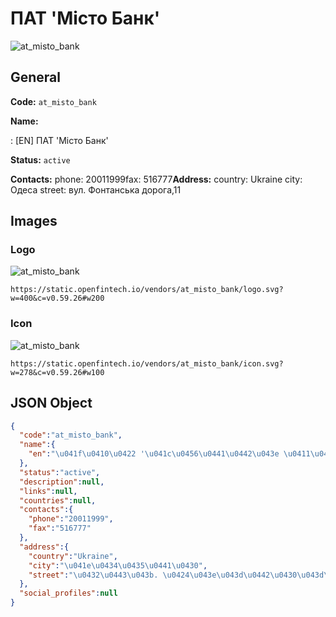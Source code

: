 
# ПАТ 'Місто Банк' 
![at_misto_bank](https://static.openfintech.io/vendors/at_misto_bank/logo.svg?w=400&c=v0.59.26#w200)  

## General 
 
**Code:** `at_misto_bank` 
 
**Name:** 
 
:	[EN] ПАТ 'Місто Банк' 
 
**Status:** `active` 
 
**Contacts:** 
phone: 20011999fax: 516777**Address:** 
country: Ukraine 
city: Одеса 
street: вул. Фонтанська дорога,11 

## Images 

### Logo 
 
![at_misto_bank](https://static.openfintech.io/vendors/at_misto_bank/logo.svg?w=400&c=v0.59.26#w200)  

```
https://static.openfintech.io/vendors/at_misto_bank/logo.svg?w=400&c=v0.59.26#w200
```  

### Icon 
 
![at_misto_bank](https://static.openfintech.io/vendors/at_misto_bank/icon.svg?w=278&c=v0.59.26#w100)  

```
https://static.openfintech.io/vendors/at_misto_bank/icon.svg?w=278&c=v0.59.26#w100
```  

## JSON Object 

```json
{
  "code":"at_misto_bank",
  "name":{
    "en":"\u041f\u0410\u0422 '\u041c\u0456\u0441\u0442\u043e \u0411\u0430\u043d\u043a'"
  },
  "status":"active",
  "description":null,
  "links":null,
  "countries":null,
  "contacts":{
    "phone":"20011999",
    "fax":"516777"
  },
  "address":{
    "country":"Ukraine",
    "city":"\u041e\u0434\u0435\u0441\u0430",
    "street":"\u0432\u0443\u043b. \u0424\u043e\u043d\u0442\u0430\u043d\u0441\u044c\u043a\u0430 \u0434\u043e\u0440\u043e\u0433\u0430,11"
  },
  "social_profiles":null
}
```  
